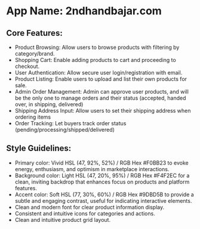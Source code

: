 # **App Name**: 2ndhandbajar.com

## Core Features:

- Product Browsing: Allow users to browse products with filtering by category/brand.
- Shopping Cart: Enable adding products to cart and proceeding to checkout.
- User Authentication: Allow secure user login/registration with email.
- Product Listing: Enable users to upload and list their own products for sale.
- Admin Order Management: Admin can approve user products, and will be the only one to manage orders and their status (accepted, handed over, in shipping, delivered)
- Shipping Address Input: Allow users to set their shipping address when ordering items
- Order Tracking: Let buyers track order status (pending/processing/shipped/delivered)

## Style Guidelines:

- Primary color: Vivid HSL (47, 92%, 52%) / RGB Hex #F0BB23 to evoke energy, enthusiasm, and optimism in marketplace interactions.
- Background color: Light HSL (47, 20%, 95%) / RGB Hex #F4F2EC for a clean, inviting backdrop that enhances focus on products and platform features.
- Accent color: Soft HSL (77, 30%, 60%) / RGB Hex #9DBD5B to provide a subtle and engaging contrast, useful for indicating interactive elements.
- Clean and modern font for clear product information display.
- Consistent and intuitive icons for categories and actions.
- Clean and intuitive product grid layout.